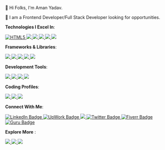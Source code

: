 🙋‍ Hi Folks, I'm Aman Yadav.

👀 I am a Frontend Developer/Full Stack Developer looking for opportunities.

<strong>Technologies I Excel In</strong>:
<div id="badges-languages">
      <a href="https://html.com/">
        <img src="https://img.shields.io/badge/html5-%23E34F26.svg?style=for-the-badge&logo=html5&logoColor=white" alt="HTML5"/>
      </a>
      <a href="https://www.w3schools.com/css/">
        <img src="https://img.shields.io/badge/css3-%231572B6.svg?style=for-the-badge&logo=css3&logoColor=white" />
      </a>
      <a href="https://www.javascript.com/">
        <img src="https://img.shields.io/badge/JavaScript-F7DF1E?style=for-the-badge&logo=javascript&logoColor=black" />
      </a>
      <a href="https://www.mongodb.com/en/">
        <img src="https://img.shields.io/badge/MongoDB-darkgreen?style=for-the-badge&logo=mongodb&logoColor=white"/>
      </a>
      <a href="https://www.mysql.com/">
        <img src="https://img.shields.io/badge/mysql-52b5f7.svg?style=for-the-badge&logo=mysql&logoColor=white"/>
      </a>
      <a href="https://nodejs.org/en/">
            <img src="https://img.shields.io/badge/Node.js-339933?style=for-the-badge&logo=nodedotjs&logoColor=white"/>
      </a>
</div>

<strong>Frameworks & Libraries</strong>:
<div>
      <a href="https://react.dev/">
           <img src="https://img.shields.io/badge/React-lavender?style=for-the-badge&logo=react&logoColor=black"/>
      </a>
      <a href="https://nextjs.org/">
            <img src="https://img.shields.io/badge/Next.js-000000?style=for-the-badge&logo=nextdotjs&logoColor=white"/>
      </a>
      <a href="https://expressjs.com/">
            <img src="https://img.shields.io/badge/Express.js-000000?style=for-the-badge&logo=express&logoColor=white"/>
      </a>
      <a href="https://getbootstrap.com/">
            <img src="https://img.shields.io/badge/Bootstrap-563D7C?style=for-the-badge&logo=bootstrap&logoColor=white"/>
      </a>
      <a href="https://tailwindcss.com/">
            <img src="https://img.shields.io/badge/Tailwind_CSS-38B2AC?style=for-the-badge&logo=tailwind-css&logoColor=white"/>
      </a>
</div>

<strong>Development Tools</strong>:
<div id="badge-tools">
      <a href="https://www.jetbrains.com/idea/">
        <img src="https://img.shields.io/badge/IntelliJIDEA-E6007A.svg?style=for-the-badge&logo=intellij-idea&logoColor=white"/>
      </a>
      <a href="https://code.visualstudio.com/">
        <img src="https://img.shields.io/badge/VSCode-0078D4?style=for-the-badge&logo=visual%20studio%20code&logoColor=white"/>
      </a>
      <a href="https://www.eclipse.org/">
        <img src="https://img.shields.io/badge/Eclipse-2C2255?style=for-the-badge&logo=eclipse&logoColor=white"/>
      </a> 
      <a href="https://github.com/">
        <img src="https://img.shields.io/badge/git-%23F05033.svg?style=for-the-badge&logo=git&logoColor=white"/>
      </a>   
</div>

<strong>Coding Profiles</strong>: 
<div id="site">
      <a href="https://www.hackerrank.com/am4n_yadav">
            <img src="https://img.shields.io/badge/-Hackerrank-crimson?style=for-the-badge&logo=HackerRank&logoColor=white"/>
      </a>
      <a href="https://leetcode.com/user7304xd/">
            <img src="https://img.shields.io/badge/-LeetCode-FFA116?style=for-the-badge&logo=LeetCode&logoColor=black"/>
      </a>
      <a href="https://auth.geeksforgeeks.org/user/amxny05wx">
            <img src="https://img.shields.io/badge/GeeksforGeeks-298D46?style=for-the-badge&logo=geeksforgeeks&logoColor=white"/>
      </a>
</div>

<strong>Connect With Me</strong>:
<div id="badges-contact">
  <a href="https://www.linkedin.com/in/aman-yadav-ay/">
    <img src="https://img.shields.io/badge/LinkedIn-blue?style=for-the-badge&logo=linkedin&logoColor=white" alt="LinkedIn Badge"/>
  </a>
  <a href="https://www.upwork.com/freelancers/~0127d88fbd1962473b">
      <img src ="https://img.shields.io/badge/UpWork-bluegreen?style=for-the-badge&logo=Upwork&logoColor=white" alt="UpWork Badge"/>
  </a>
  <a href="https://github.com/Aman-Yadav-1">
      <img src="https://img.shields.io/badge/github-brown.svg?style=for-the-badge&logo=github&logoColor=white"/>
  </a>
  <a href="https://www.twitter.com/amanyadav_ay69/">
    <img src="https://img.shields.io/badge/Twitter-blue?style=for-the-badge&logo=twitter&logoColor=white" alt="Twitter Badge"/>
  </a>
  <a href="https://www.fiverr.com/users/amxnyadav">
    <img src="https://img.shields.io/badge/Fiverr-1DBF73?style=for-the-badge&logo=fiverr&logoColor=white" alt="Fiverr Badge"/>
  </a>
  <a href="https://www.guru.com/freelancers/aman-yadav-ay">
    <img src="https://img.shields.io/badge/Guru-232F3E?style=for-the-badge&logo=guru&logoColor=white" alt="Guru Badge"/>
  </a>
</div>

<strong>Explore More</strong> : 
<div id="site">
      <a href="https://linktr.ee/amxn.yadav">
            <img src="https://img.shields.io/badge/linktree-purple?style=for-the-badge&logo=linktree&logoColor=white"/>
      </a>
      <a href="https://aman-yadav.vercel.app/">
            <img src="https://img.shields.io/badge/Portfolio-000000?style=for-the-badge&logo=About.me&logoColor=white"/>
      </a>
      <a href="https://tinyurl.com/c657dxby">
            <img src="https://img.shields.io/badge/Resume-white.svg?style=for-the-badge&logo=LibreOffice&logoColor=black"/>
      </a>
</div>

